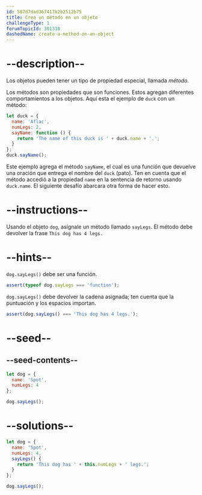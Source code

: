 ```yaml
---
id: 587d7dad367417b2b2512b75
title: Crea un método en un objeto
challengeType: 1
forumTopicId: 301318
dashedName: create-a-method-on-an-object
---
```


# --description--

Los objetos pueden tener un tipo de propiedad especial, llamada <dfn>método</dfn>.

Los métodos son propiedades que son funciones. Estos agregan diferentes comportamientos a los objetos. Aquí esta el ejemplo de `duck` con un método:

```js
let duck = {
  name: 'Aflac',
  numLegs: 2,
  sayName: function () {
    return 'The name of this duck is ' + duck.name + '.';
  }
};
duck.sayName();
```

Este ejemplo agrega el método `sayName`, el cual es una función que devuelve una oración que entrega el nombre del `duck` (pato). Ten en cuenta que el método accedió a la propiedad `name` en la sentencia de retorno usando `duck.name`. El siguiente desafío abarcara otra forma de hacer esto.

# --instructions--

Usando el objeto `dog`, asígnale un método llamado `sayLegs`. El método debe devolver la frase `This dog has 4 legs.`

# --hints--

`dog.sayLegs()` debe ser una función.

```js
assert(typeof dog.sayLegs === 'function');
```

`dog.sayLegs()` debe devolver la cadena asignada; ten cuenta que la puntuación y los espacios importan.

```js
assert(dog.sayLegs() === 'This dog has 4 legs.');
```

# --seed--

## --seed-contents--

```js
let dog = {
  name: 'Spot',
  numLegs: 4
};

dog.sayLegs();
```

# --solutions--

```js
let dog = {
  name: 'Spot',
  numLegs: 4,
  sayLegs() {
    return 'This dog has ' + this.numLegs + ' legs.';
  }
};

dog.sayLegs();
```
